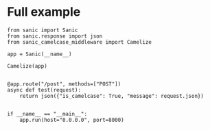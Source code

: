 # Full example
    from sanic import Sanic
    from sanic.response import json
    from sanic_camelcase_middleware import Camelize

    app = Sanic(__name__)

    Camelize(app)


    @app.route("/post", methods=["POST"])
    async def test(request):
        return json({"is_camelcase": True, "message": request.json})


    if __name__ == "__main__":
        app.run(host="0.0.0.0", port=8000)